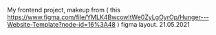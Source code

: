 My frontend project, makeup from ( this https://www.figma.com/file/YMLK4BwcowltWe0ZyLgOyrOp/Hunger---Website-Template?node-id=16%3A48 ) figma layout.
21.05.2021
